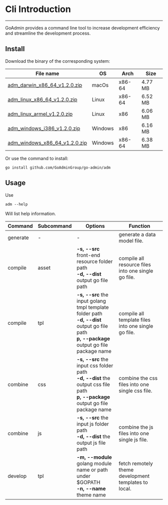 # Cli Introduction
---

GoAdmin provides a command line tool to increase development efficiency and streamline the development process.

## Install


Download the binary of the corresponding system:

|  File name   | OS  | Arch  | Size  |
|  ----  | ----  | ----  |----  |
| [adm_darwin_x86_64_v1.2.0.zip](http://file.go-admin.cn/go_admin/cli/v1_2_0/adm_darwin_x86_64_v1.2.0.zip)  | macOs | x86-64 | 4.77 MB
| [adm_linux_x86_64_v1.2.0.zip](http://file.go-admin.cn/go_admin/cli/v1_2_0/adm_linux_x86_64_v1.2.0.zip)  | Linux | x86-64   | 6.52 MB
| [adm_linux_armel_v1.2.0.zip](http://file.go-admin.cn/go_admin/cli/v1_2_0/adm_linux_armel_v1.2.0.zip)  | Linux | x86   | 6.06 MB
| [adm_windows_i386_v1.2.0.zip](http://file.go-admin.cn/go_admin/cli/v1_2_0/adm_windows_i386_v1.2.0.zip)  | Windows | x86  |6.16 MB
| [adm_windows_x86_64_v1.2.0.zip](http://file.go-admin.cn/go_admin/cli/v1_2_0/adm_windows_x86_64_v1.2.0.zip)  | Windows | x86-64   |6.38 MB


Or use the command to install:

```
go install github.com/GoAdminGroup/go-admin/adm
```

## Usage

Use

```
adm --help
```

Will list help information.

|  Command  |  Subcommand   | Options  | Function  | 
|  ---- | ---- | ----  | ----  |
| generate  |  - | - | generate a data model file.
| compile  | asset| **-s, --src** front-end resource folder path<br>**-d, --dist** output go file path | compile all resource files into one single go file.
| compile  | tpl | **-s, --src** the input golang tmpl template folder path<br>**-d, --dist** output go file path<br>**p, --package** output go file package name | compile all template files into one single go file.
| combine  | css| **-s, --src** the input css folder path<br>**-d, --dist** the output css file path<br>**p, --package** output go file package name | combine the css files into one single css file.
| combine  | js | **-s, --src** the input js folder path<br>**-d, --dist** the output js file path | combine the js files into one single js file.
| develop  | tpl | **-m, --module** golang module name or path under $GOPATH<br>**-n, --name** theme name | fetch remotely theme development templates to local.
